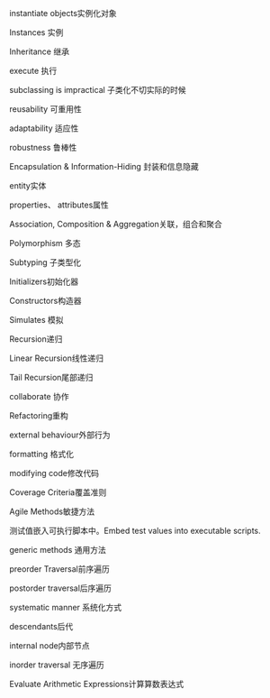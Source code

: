 instantiate objects实例化对象

Instances 实例

Inheritance 继承

execute 执行

subclassing is impractical 子类化不切实际的时候

reusability 可重用性

adaptability 适应性

robustness 鲁棒性

Encapsulation & Information-Hiding 封装和信息隐藏

entity实体

properties、 attributes属性

Association, Composition & Aggregation关联，组合和聚合

Polymorphism 多态

Subtyping 子类型化

Initializers初始化器

Constructors构造器

Simulates 模拟

Recursion递归

Linear Recursion线性递归

Tail Recursion尾部递归

collaborate 协作

Refactoring重构

external behaviour外部行为

formatting 格式化

modifying code修改代码

Coverage Criteria覆盖准则

Agile Methods敏捷方法

测试值嵌入可执行脚本中。Embed test values into executable scripts.

generic methods 通用方法

preorder Traversal前序遍历

postorder traversal后序遍历

systematic manner 系统化方式

descendants后代

internal node内部节点

inorder traversal 无序遍历

Evaluate Arithmetic Expressions计算算数表达式
